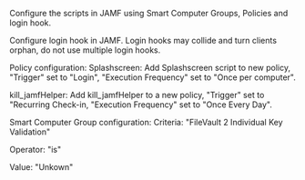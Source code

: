 

Configure the scripts in JAMF using Smart Computer Groups, Policies and login hook.

Configure login hook in JAMF. Login hooks may collide and turn clients orphan, do not use multiple login hooks.

Policy configuration: Splashscreen: Add Splashscreen script to new policy, "Trigger" set to "Login", "Execution Frequency" set to "Once per computer".

kill_jamfHelper: Add kill_jamfHelper to a new policy, "Trigger" set to "Recurring Check-in, "Execution Frequency" set to "Once Every Day".

Smart Computer Group configuration: Criteria: "FileVault 2 Individual Key Validation"

Operator: "is"

Value: "Unkown"
